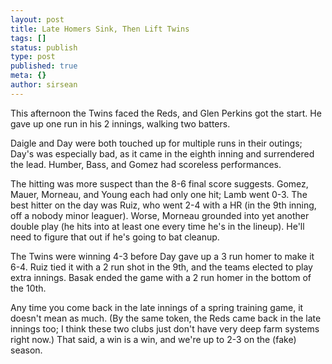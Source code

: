 ```yaml
---
layout: post
title: Late Homers Sink, Then Lift Twins
tags: []
status: publish
type: post
published: true
meta: {}
author: sirsean
---
```

This afternoon the Twins faced the Reds, and Glen Perkins got the start. He gave up one run in his 2 innings, walking two batters.

Daigle and Day were both touched up for multiple runs in their outings; Day's was especially bad, as it came in the eighth inning and surrendered the lead. Humber, Bass, and Gomez had scoreless performances.

The hitting was more suspect than the 8-6 final score suggests. Gomez, Mauer, Morneau, and Young each had only one hit; Lamb went 0-3. The best hitter on the day was Ruiz, who went 2-4 with a HR (in the 9th inning, off a nobody minor leaguer). Worse, Morneau grounded into yet another double play (he hits into at least one every time he's in the lineup). He'll need to figure that out if he's going to bat cleanup.

The Twins were winning 4-3 before Day gave up a 3 run homer to make it 6-4. Ruiz tied it with a 2 run shot in the 9th, and the teams elected to play extra innings. Basak ended the game with a 2 run homer in the bottom of the 10th.

Any time you come back in the late innings of a spring training game, it doesn't mean as much. (By the same token, the Reds came back in the late innings too; I think these two clubs just don't have very deep farm systems right now.) That said, a win is a win, and we're up to 2-3 on the (fake) season.

